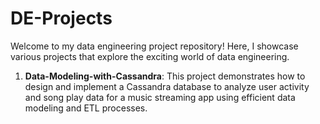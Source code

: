 # DE-Projects

Welcome to my data engineering project repository! Here, I showcase various projects that explore the exciting world of data engineering.

1. **Data-Modeling-with-Cassandra**: This project demonstrates how to design and implement a Cassandra database to analyze user activity and song play data for a music streaming app using efficient data modeling and ETL processes.
